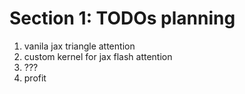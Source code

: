 # Section 1: TODOs planning
1. vanila jax triangle attention
2. custom kernel for jax flash attention
3. ???
4. profit
